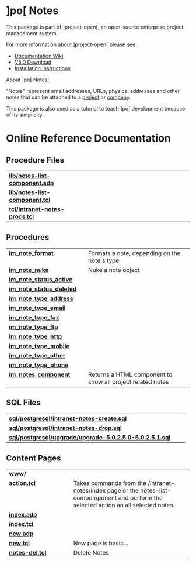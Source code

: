 # ]po[ Notes
This package is part of ]project-open[, an open-source enterprise project management system.

For more information about ]project-open[ please see:
* [Documentation Wiki](https://www.project-open.com/en/)
* [V5.0 Download](https://sourceforge.net/projects/project-open/files/project-open/V5.0/)
* [Installation Instructions](https://www.project-open.com/en/list-installers)

About ]po[ Notes:

<p><p>&quot;Notes&quot; represent email addresses, URLs, physical addresses and other notes that can be attached to a <a href="/en/object-type-im-project">project</a> or <a href="/en/object-type-im-company">company</a>. <p>This package is also used as a tutorial to teach ]po[ development because of its simplicity. 

# Online Reference Documentation

## Procedure Files

<table cellpadding="0" cellspacing="0"><tr valign="top"><td style="width:35%"><b><a href="https://www.project-open.net/api-doc/content-page-view?version_id=272866&amp;path=packages/intranet-notes/lib/notes-list-component.adp">lib/notes-list-component.adp</a></b></td><td></td><td></td></tr><tr valign="top"><td style="width:35%"><b><a href="https://www.project-open.net/api-doc/content-page-view?version_id=272866&amp;path=packages/intranet-notes/lib/notes-list-component.tcl">lib/notes-list-component.tcl</a></b></td><td></td><td></td></tr><tr valign="top"><td style="width:35%"><b><a href="https://www.project-open.net/api-doc/procs-file-view?version_id=272866&amp;path=packages/intranet-notes/tcl/intranet-notes-procs.tcl">tcl/intranet-notes-procs.tcl</a></b></td><td></td><td></td></tr></table>

## Procedures

<table cellpadding="0" cellspacing="0"><tr valign="top"><td style="width:35%"><b><a href="https://www.project-open.net/api-doc/proc-view?version_id=272866&amp;proc=im_note_format">im_note_format</a></b></td><td></td><td>Formats a note, depending on the note&#39;s type </td></tr><tr valign="top"><td style="width:35%"><b><a href="https://www.project-open.net/api-doc/proc-view?version_id=272866&amp;proc=im_note_nuke">im_note_nuke</a></b></td><td></td><td>Nuke a note object </td></tr><tr valign="top"><td style="width:35%"><b><a href="https://www.project-open.net/api-doc/proc-view?version_id=272866&amp;proc=im_note_status_active">im_note_status_active</a></b></td><td></td><td></td></tr><tr valign="top"><td style="width:35%"><b><a href="https://www.project-open.net/api-doc/proc-view?version_id=272866&amp;proc=im_note_status_deleted">im_note_status_deleted</a></b></td><td></td><td></td></tr><tr valign="top"><td style="width:35%"><b><a href="https://www.project-open.net/api-doc/proc-view?version_id=272866&amp;proc=im_note_type_address">im_note_type_address</a></b></td><td></td><td></td></tr><tr valign="top"><td style="width:35%"><b><a href="https://www.project-open.net/api-doc/proc-view?version_id=272866&amp;proc=im_note_type_email">im_note_type_email</a></b></td><td></td><td></td></tr><tr valign="top"><td style="width:35%"><b><a href="https://www.project-open.net/api-doc/proc-view?version_id=272866&amp;proc=im_note_type_fax">im_note_type_fax</a></b></td><td></td><td></td></tr><tr valign="top"><td style="width:35%"><b><a href="https://www.project-open.net/api-doc/proc-view?version_id=272866&amp;proc=im_note_type_ftp">im_note_type_ftp</a></b></td><td></td><td></td></tr><tr valign="top"><td style="width:35%"><b><a href="https://www.project-open.net/api-doc/proc-view?version_id=272866&amp;proc=im_note_type_http">im_note_type_http</a></b></td><td></td><td></td></tr><tr valign="top"><td style="width:35%"><b><a href="https://www.project-open.net/api-doc/proc-view?version_id=272866&amp;proc=im_note_type_mobile">im_note_type_mobile</a></b></td><td></td><td></td></tr><tr valign="top"><td style="width:35%"><b><a href="https://www.project-open.net/api-doc/proc-view?version_id=272866&amp;proc=im_note_type_other">im_note_type_other</a></b></td><td></td><td></td></tr><tr valign="top"><td style="width:35%"><b><a href="https://www.project-open.net/api-doc/proc-view?version_id=272866&amp;proc=im_note_type_phone">im_note_type_phone</a></b></td><td></td><td></td></tr><tr valign="top"><td style="width:35%"><b><a href="https://www.project-open.net/api-doc/proc-view?version_id=272866&amp;proc=im_notes_component">im_notes_component</a></b></td><td></td><td>Returns a HTML component to show all project related notes </td></tr></table>

## SQL Files

<table cellpadding="0" cellspacing="0"><tr valign="top"><td><b><a href="https://www.project-open.net/api-doc/display-sql?package_key=intranet-notes&amp;url=postgresql/intranet-notes-create.sql&amp;version_id=272866">sql/postgresql/intranet-notes-create.sql</a></b></td><td></td><td></td></tr><tr valign="top"><td><b><a href="https://www.project-open.net/api-doc/display-sql?package_key=intranet-notes&amp;url=postgresql/intranet-notes-drop.sql&amp;version_id=272866">sql/postgresql/intranet-notes-drop.sql</a></b></td><td></td><td></td></tr><tr valign="top"><td><b><a href="https://www.project-open.net/api-doc/display-sql?package_key=intranet-notes&amp;url=postgresql/upgrade/upgrade-5.0.2.5.0-5.0.2.5.1.sql&amp;version_id=272866">sql/postgresql/upgrade/upgrade-5.0.2.5.0-5.0.2.5.1.sql</a></b></td><td></td><td></td></tr></table>

## Content Pages

<table cellpadding="0" cellspacing="0"><tr valign="top"><td><b>www/</b></td></tr><tr valign="top"><td style="width:35%"><b><a href="https://www.project-open.net/api-doc/content-page-view?version_id=272866&amp;path=packages/intranet-notes/www/action.tcl">action.tcl</a></b></td><td>Takes commands from the /intranet-notes/index page or the notes-list-compomponent and perform the selected action an all selected notes.</td></tr><tr valign="top"><td style="width:35%"><b><a href="https://www.project-open.net/api-doc/content-page-view?version_id=272866&amp;path=packages/intranet-notes/www/index.adp">index.adp</a></b></td><td></td></tr><tr valign="top"><td style="width:35%"><b><a href="https://www.project-open.net/api-doc/content-page-view?version_id=272866&amp;path=packages/intranet-notes/www/index.tcl">index.tcl</a></b></td><td></td></tr><tr valign="top"><td style="width:35%"><b><a href="https://www.project-open.net/api-doc/content-page-view?version_id=272866&amp;path=packages/intranet-notes/www/new.adp">new.adp</a></b></td><td></td></tr><tr valign="top"><td style="width:35%"><b><a href="https://www.project-open.net/api-doc/content-page-view?version_id=272866&amp;path=packages/intranet-notes/www/new.tcl">new.tcl</a></b></td><td>New page is basic...</td></tr><tr valign="top"><td style="width:35%"><b><a href="https://www.project-open.net/api-doc/content-page-view?version_id=272866&amp;path=packages/intranet-notes/www/notes-del.tcl">notes-del.tcl</a></b></td><td>Delete Notes</td></tr></table>

